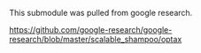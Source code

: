 This submodule was pulled from google research.

https://github.com/google-research/google-research/blob/master/scalable_shampoo/optax
